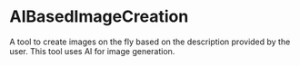 # AIBasedImageCreation
A tool to create images on the fly based on the description provided by the user.
This tool uses AI for image generation.
